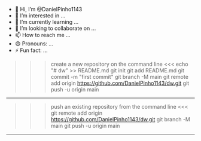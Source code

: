 - 👋 Hi, I’m @DanielPinho1143
- 👀 I’m interested in ...
- 🌱 I’m currently learning ...
- 💞️ I’m looking to collaborate on ...
- 📫 How to reach me ...
- 😄 Pronouns: ...
- ⚡ Fun fact: ...

<!---
DanielPinho1143/DanielPinho1143 is a ✨ special ✨ repository because its `README.md` (this file) appears on your GitHub profile.
You can click the Preview link to take a look at your changes.
--->

>>> create a new repository on the command line <<<
echo "# dw" >> README.md
git init
git add README.md
git commit -m "first commit"
git branch -M main
git remote add origin https://github.com/DanielPinho1143/dw.git
git push -u origin main
----------------------------------------------------------------------

>>> push an existing repository from the command line <<<
git remote add origin https://github.com/DanielPinho1143/dw.git
git branch -M main
git push -u origin main
----------------------------------------------------------------------

